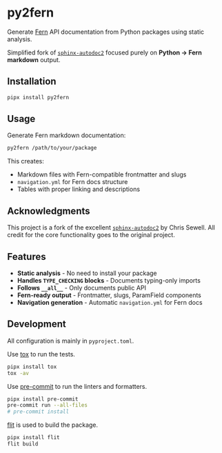 # py2fern

Generate [Fern](https://buildwithfern.com) API documentation from Python packages using static analysis.

Simplified fork of [`sphinx-autodoc2`](https://github.com/sphinx-extensions2/sphinx-autodoc2) focused purely on **Python → Fern markdown** output.

## Installation

```bash
pipx install py2fern
```

## Usage

Generate Fern markdown documentation:

```bash
py2fern /path/to/your/package
```

This creates:

- Markdown files with Fern-compatible frontmatter and slugs
- `navigation.yml` for Fern docs structure
- Tables with proper linking and descriptions

## Acknowledgments

This project is a fork of the excellent [`sphinx-autodoc2`](https://github.com/sphinx-extensions2/sphinx-autodoc2) by Chris Sewell. All credit for the core functionality goes to the original project.

## Features

- **Static analysis** - No need to install your package
- **Handles `TYPE_CHECKING` blocks** - Documents typing-only imports  
- **Follows `__all__`** - Only documents public API
- **Fern-ready output** - Frontmatter, slugs, ParamField components
- **Navigation generation** - Automatic `navigation.yml` for Fern docs

## Development

All configuration is mainly in `pyproject.toml`.

Use [tox](https://tox.readthedocs.io/en/latest/) to run the tests.

```bash
pipx install tox
tox -av
```

Use [pre-commit](https://pre-commit.com/) to run the linters and formatters.

```bash
pipx install pre-commit
pre-commit run --all-files
# pre-commit install
```

[flit](https://flit.readthedocs.io/en/latest/) is used to build the package.

```bash
pipx install flit
flit build
```
